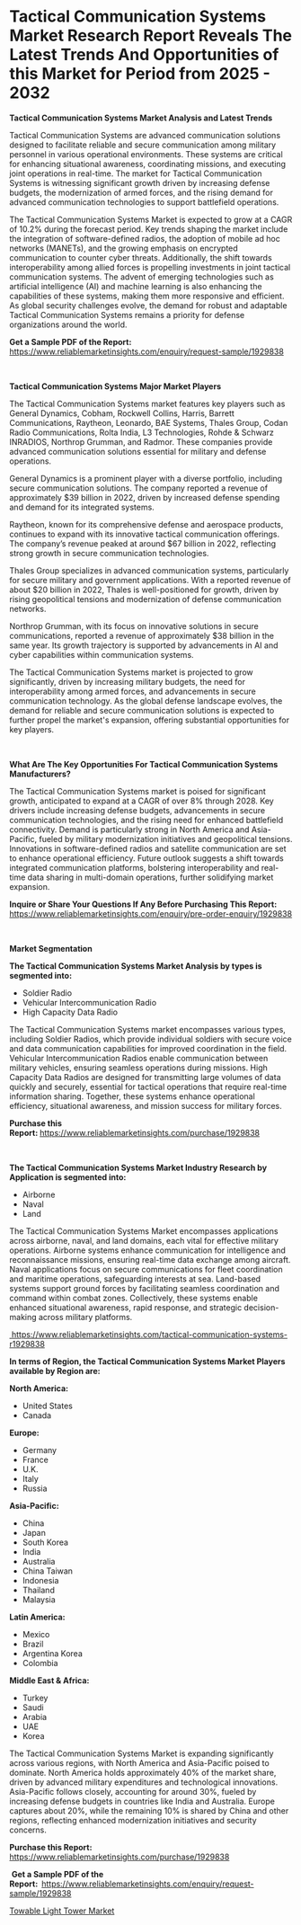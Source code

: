 <p><h1>Tactical Communication Systems Market Research Report Reveals The Latest Trends And Opportunities of this Market for Period from 2025 - 2032</h1></p><p><strong>Tactical Communication Systems Market Analysis and Latest Trends</strong></p>
<p><p>Tactical Communication Systems are advanced communication solutions designed to facilitate reliable and secure communication among military personnel in various operational environments. These systems are critical for enhancing situational awareness, coordinating missions, and executing joint operations in real-time. The market for Tactical Communication Systems is witnessing significant growth driven by increasing defense budgets, the modernization of armed forces, and the rising demand for advanced communication technologies to support battlefield operations.</p><p>The Tactical Communication Systems Market is expected to grow at a CAGR of 10.2% during the forecast period. Key trends shaping the market include the integration of software-defined radios, the adoption of mobile ad hoc networks (MANETs), and the growing emphasis on encrypted communication to counter cyber threats. Additionally, the shift towards interoperability among allied forces is propelling investments in joint tactical communication systems. The advent of emerging technologies such as artificial intelligence (AI) and machine learning is also enhancing the capabilities of these systems, making them more responsive and efficient. As global security challenges evolve, the demand for robust and adaptable Tactical Communication Systems remains a priority for defense organizations around the world.</p></p>
<p><strong>Get a Sample PDF of the Report:&nbsp;</strong> <a href="https://www.reliablemarketinsights.com/enquiry/request-sample/1929838?utm_campaign=3038&utm_medium=2&utm_source=Github&utm_content=ia&utm_term=29032025&utm_id=tactical-communication-systems">https://www.reliablemarketinsights.com/enquiry/request-sample/1929838</a></p>
<p>&nbsp;</p>
<p><strong>Tactical Communication Systems Major Market Players</strong></p>
<p><p>The Tactical Communication Systems market features key players such as General Dynamics, Cobham, Rockwell Collins, Harris, Barrett Communications, Raytheon, Leonardo, BAE Systems, Thales Group, Codan Radio Communications, Rolta India, L3 Technologies, Rohde & Schwarz INRADIOS, Northrop Grumman, and Radmor. These companies provide advanced communication solutions essential for military and defense operations.</p><p>General Dynamics is a prominent player with a diverse portfolio, including secure communication solutions. The company reported a revenue of approximately $39 billion in 2022, driven by increased defense spending and demand for its integrated systems.</p><p>Raytheon, known for its comprehensive defense and aerospace products, continues to expand with its innovative tactical communication offerings. The company’s revenue peaked at around $67 billion in 2022, reflecting strong growth in secure communication technologies.</p><p>Thales Group specializes in advanced communication systems, particularly for secure military and government applications. With a reported revenue of about $20 billion in 2022, Thales is well-positioned for growth, driven by rising geopolitical tensions and modernization of defense communication networks.</p><p>Northrop Grumman, with its focus on innovative solutions in secure communications, reported a revenue of approximately $38 billion in the same year. Its growth trajectory is supported by advancements in AI and cyber capabilities within communication systems.</p><p>The Tactical Communication Systems market is projected to grow significantly, driven by increasing military budgets, the need for interoperability among armed forces, and advancements in secure communication technology. As the global defense landscape evolves, the demand for reliable and secure communication solutions is expected to further propel the market's expansion, offering substantial opportunities for key players.</p></p>
<p>&nbsp;</p>
<p><strong>What Are The Key Opportunities For Tactical Communication Systems Manufacturers?</strong></p>
<p><p>The Tactical Communication Systems market is poised for significant growth, anticipated to expand at a CAGR of over 8% through 2028. Key drivers include increasing defense budgets, advancements in secure communication technologies, and the rising need for enhanced battlefield connectivity. Demand is particularly strong in North America and Asia-Pacific, fueled by military modernization initiatives and geopolitical tensions. Innovations in software-defined radios and satellite communication are set to enhance operational efficiency. Future outlook suggests a shift towards integrated communication platforms, bolstering interoperability and real-time data sharing in multi-domain operations, further solidifying market expansion.</p></p>
<p><strong>Inquire or Share Your Questions If Any Before Purchasing This Report:</strong> <a href="https://www.reliablemarketinsights.com/enquiry/pre-order-enquiry/1929838?utm_campaign=3038&utm_medium=2&utm_source=Github&utm_content=ia&utm_term=29032025&utm_id=tactical-communication-systems">https://www.reliablemarketinsights.com/enquiry/pre-order-enquiry/1929838</a></p>
<p>&nbsp;</p>
<p><strong>Market Segmentation</strong></p>
<p><strong>The Tactical Communication Systems Market Analysis by types is segmented into:</strong></p>
<p><ul><li>Soldier Radio</li><li>Vehicular Intercommunication Radio</li><li>High Capacity Data Radio</li></ul></p>
<p><p>The Tactical Communication Systems market encompasses various types, including Soldier Radios, which provide individual soldiers with secure voice and data communication capabilities for improved coordination in the field. Vehicular Intercommunication Radios enable communication between military vehicles, ensuring seamless operations during missions. High Capacity Data Radios are designed for transmitting large volumes of data quickly and securely, essential for tactical operations that require real-time information sharing. Together, these systems enhance operational efficiency, situational awareness, and mission success for military forces.</p></p>
<p><strong>Purchase this Report:&nbsp;</strong><a href="https://www.reliablemarketinsights.com/purchase/1929838?utm_campaign=3038&utm_medium=2&utm_source=Github&utm_content=ia&utm_term=29032025&utm_id=tactical-communication-systems">https://www.reliablemarketinsights.com/purchase/1929838</a></p>
<p>&nbsp;</p>
<p><strong>The Tactical Communication Systems Market Industry Research by Application is segmented into:</strong></p>
<p><ul><li>Airborne</li><li>Naval</li><li>Land</li></ul></p>
<p><p>The Tactical Communication Systems Market encompasses applications across airborne, naval, and land domains, each vital for effective military operations. Airborne systems enhance communication for intelligence and reconnaissance missions, ensuring real-time data exchange among aircraft. Naval applications focus on secure communications for fleet coordination and maritime operations, safeguarding interests at sea. Land-based systems support ground forces by facilitating seamless coordination and command within combat zones. Collectively, these systems enable enhanced situational awareness, rapid response, and strategic decision-making across military platforms.</p></p>
<p><a href="https://www.reliablemarketinsights.com/tactical-communication-systems-r1929838?utm_campaign=3038&utm_medium=2&utm_source=Github&utm_content=ia&utm_term=29032025&utm_id=tactical-communication-systems">&nbsp;https://www.reliablemarketinsights.com/tactical-communication-systems-r1929838</a></p>
<p><strong>In terms of Region, the Tactical Communication Systems Market Players available by Region are:</strong></p>
<p>
    <p> <strong> North America: </strong>
        <ul>
            <li>United States</li>
            <li>Canada</li>
        </ul>
        </p> 
    <p> <strong> Europe: </strong>
        <ul>
            <li>Germany</li>
            <li>France</li>
            <li>U.K.</li>
            <li>Italy</li>
            <li>Russia</li>
        </ul>
        </p> 
    <p> <strong> Asia-Pacific: </strong>
        <ul>
            <li>China</li>
            <li>Japan</li>
            <li>South Korea</li>
            <li>India</li>
            <li>Australia</li>
            <li>China Taiwan</li>
            <li>Indonesia</li>
            <li>Thailand</li>
            <li>Malaysia</li>
        </ul>
        </p> 
    <p> <strong> Latin America: </strong>
        <ul>
            <li>Mexico</li>
            <li>Brazil</li>
            <li>Argentina Korea</li>
            <li>Colombia</li>
        </ul>
        </p> 
    <p> <strong> Middle East & Africa: </strong>
        <ul>
            <li>Turkey</li>
            <li>Saudi</li>
            <li>Arabia</li>
            <li>UAE</li>
            <li>Korea</li>
        </ul>
    </p>
    </p>
<p><p>The Tactical Communication Systems Market is expanding significantly across various regions, with North America and Asia-Pacific poised to dominate. North America holds approximately 40% of the market share, driven by advanced military expenditures and technological innovations. Asia-Pacific follows closely, accounting for around 30%, fueled by increasing defense budgets in countries like India and Australia. Europe captures about 20%, while the remaining 10% is shared by China and other regions, reflecting enhanced modernization initiatives and security concerns.</p></p>
<p><strong>Purchase this Report: </strong><a href="https://www.reliablemarketinsights.com/purchase/1929838?utm_campaign=3038&utm_medium=2&utm_source=Github&utm_content=ia&utm_term=29032025&utm_id=tactical-communication-systems">https://www.reliablemarketinsights.com/purchase/1929838</a></p>
<p>&nbsp;<strong>Get a Sample PDF of the Report:&nbsp;&nbsp;</strong><a href="https://www.reliablemarketinsights.com/enquiry/request-sample/1929838?utm_campaign=3038&utm_medium=2&utm_source=Github&utm_content=ia&utm_term=29032025&utm_id=tactical-communication-systems">https://www.reliablemarketinsights.com/enquiry/request-sample/1929838</a></p>
<p><strong></strong></p>
<p><p><a href="https://github.com/daphnyvashdi/Market-Research-Report-List-1/blob/main/towable-light-tower-market.md?utm_campaign=3038&utm_medium=2&utm_source=Github&utm_content=ia&utm_term=29032025&utm_id=tactical-communication-systems">Towable Light Tower Market</a></p></p>